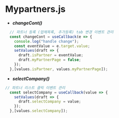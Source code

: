 # Mypartners.js

+ ***changeCont()***

```js
  // 파트너 등록 (업체목록, 추가등록) tab 변경 이벤트 관리
  const changeCont = useCallback(e => {
    console.log("handle change");
    const eventValue = e.target.value;
    setValues(draft => {
      draft.isPartner = eventValue;
      draft.myPartnerPage = false;
    });
  },[values.isPartner, values.myPartnerPage]);
```

+ ***selectCompany()***

```js
// 파트너 리스트 클릭 이벤트 관리
  const selectCompany = useCallback(value => {
    setValues(draft => {
      draft.selectCompany = value;
    });
  },[values.selectCompany]);
```